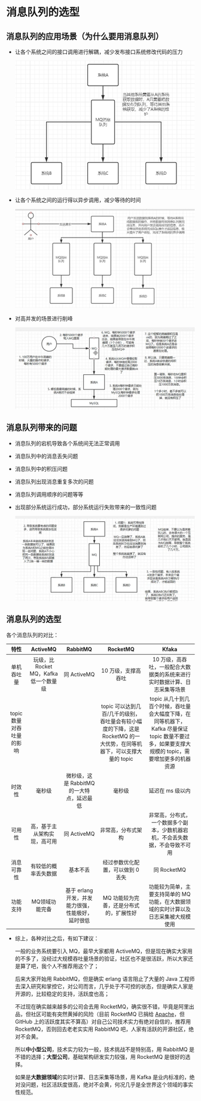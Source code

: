 # 消息队列的选型

## 消息队列的应用场景（为什么要用消息队列）

- 让各个系统之间的接口调用进行解耦，减少发布接口系统修改代码的压力

  ![image-20200329230024870](..\image-20200329230024870.png)

- 让各个系统之间的运行得以异步调用，减少等待的时间

  ![image-20200329230846882](..\image-20200329230846882.png)

- 对高并发的场景进行削峰

  ![image-20200329232010702](..\image-20200329232010702.png)

## 消息队列带来的问题

- 消息队列的宕机导致各个系统间无法正常调用

- 消息队列中的消息丢失问题

- 消息队列中的积压问题

- 消息队列出现消息重复多次的问题

- 消息队列调用顺序的问题等等

- 出现部分系统运行成功，部分系统运行失败带来的一致性问题

  ![image-20200329233154477](..\image-20200329233154477.png)

## 消息队列的选型

各个消息队列的对比：

|          特性           |               ActiveMQ               |                      RabbitMQ                      |                           RocketMQ                           |                            Kfaka                             |
| :---------------------: | :----------------------------------: | :------------------------------------------------: | :----------------------------------------------------------: | :----------------------------------------------------------: |
|       单机吞吐量        | 玩级，比Rocket MQ，Kafka低一个数量级 |                    同 ActiveMQ                     |                     10 万级，支撑高吞吐                      | 10 万级，高吞吐，一般配合大数据类的系统来进行实时数据计算、日志采集等场景 |
| topic数量对吞吐量的影响 |                                      |                                                    | topic 可以达到几百/几千的级别，吞吐量会有较小幅度的下降，这是 RocketMQ 的一大优势，在同等机器下，可以支撑大量的 topic | topic 从几十到几百个时候，吞吐量会大幅度下降，在同等机器下，Kafka 尽量保证 topic 数量不要过多，如果要支撑大规模的 topic，需要增加更多的机器资源 |
|         时效性          |                毫秒级                |     微秒级，这是 RabbitMQ 的一大特点，延迟最低     |                            毫秒级                            |                       延迟在 ms 级以内                       |
|         可用性          |     高，基于主从架构实现，高可用     |                    同 ActiveMQ                     |                      非常高，分布式架构                      | 非常高，分布式，一个数据多个副本，少数机器宕机，不会丢失数据，不会导致不可用 |
|       消息可靠性        |         有较低的概率丢失数据         |                      基本不丢                      |              经过参数优化配置，可以做到 0 丢失               |                         同 RocketMQ                          |
|        功能支持         |            MQ领域功能完备            | 基于 erlang 开发，并发能力很强，性能极好，延时很低 |           MQ 功能较为完善，还是分布式的，扩展性好            | 功能较为简单，主要支持简单的 MQ 功能，在大数据领域的实时计算以及日志采集被大规模使用 |

- 综上，各种对比之后，有如下建议：

  一般的业务系统要引入 MQ，最早大家都用 ActiveMQ，但是现在确实大家用的不多了，没经过大规模吞吐量场景的验证，社区也不是很活跃，所以大家还是算了吧，我个人不推荐用这个了；

  后来大家开始用 RabbitMQ，但是确实 erlang 语言阻止了大量的 Java 工程师去深入研究和掌控它，对公司而言，几乎处于不可控的状态，但是确实人家是开源的，比较稳定的支持，活跃度也高；

  不过现在确实越来越多的公司会去用 RocketMQ，确实很不错，毕竟是阿里出品，但社区可能有突然黄掉的风险（目前 RocketMQ 已捐给 [Apache](https://github.com/apache/rocketmq)，但 GitHub 上的活跃度其实不算高）对自己公司技术实力有绝对自信的，推荐用 RocketMQ，否则回去老老实实用 RabbitMQ 吧，人家有活跃的开源社区，绝对不会黄。

  所以**中小型公司**，技术实力较为一般，技术挑战不是特别高，用 RabbitMQ 是不错的选择；**大型公司**，基础架构研发实力较强，用 RocketMQ 是很好的选择。

  如果是**大数据领域**的实时计算、日志采集等场景，用 Kafka 是业内标准的，绝对没问题，社区活跃度很高，绝对不会黄，何况几乎是全世界这个领域的事实性规范。
